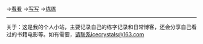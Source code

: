 →[看看](/posts/书影音.md) →[写写](/posts/日常.md) →[练练](/posts/练字.md)

---
关于：这是我的个人小站，主要记录自己的练字记录和日常博客，还会分享自己看过的书籍电影等。如有需要，请联系icecrystals@163.com

